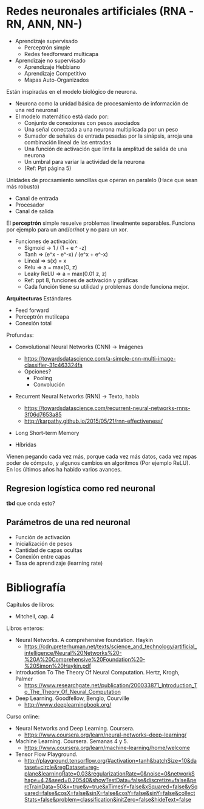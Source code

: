 # Redes neuronales artificiales (RNA -RN, ANN, NN-)

* Aprendizaje supervisado
	* Perceptrón simple
	* Redes feedforward multicapa
* Aprendizaje no supervisado
	* Aprendizaje Hebbiano
	* Aprendizaje Competitivo
	* Mapas Auto-Organizados

Están inspiradas en el modelo biológico de neurona. 
* Neurona como la unidad básica de procesamiento de información de una red neuronal
* El modelo matemático está dado por:
	* Conjunto de conexiones con pesos asociados
	* Una señal conectada a una neurona multiplicada por un peso
	* Sumador de señales de entrada pesadas por la sinápsis, arroja una combinación lineal de las entradas
	* Una función de activación que limita la amplitud de salida de una neurona
	* Un umbral para variar la actividad de la neurona
	* (Ref: Ppt página 5)

Unidades de procsamiento sencillas que operan en paralelo (Hace que sean más robusto)
* Canal de entrada
* Procesador
* Canal de salida

El **perceptrón** simple resuelve problemas linealmente separables. Funciona por ejemplo para un and/or/not y no para un xor.
* Funciones de activación:
	* Sigmoid -> 1 / (1 + e ^ -z)
	* Tanh => (e^x - e^-x) / (e^x + e^-x)
	* Lineal => s(x) = x
	* Relu => a = max(O, z)
	* Leaky ReLU => a = max(0.01 z, z)
	* Ref: ppt 8, funciones de activación y gráficas
	* Cada función tiene su utilidad y problemas donde funciona mejor.

**Arquitecturas** 
Estándares
* Feed forward
* Perceptrón mutilcapa
* Conexión total

Profundas:
* Convolutional Neural Networks (CNN) -> Imágenes
	* https://towardsdatascience.com/a-simple-cnn-multi-image-classifier-31c463324fa
	* Opciones?
		* Pooling 
		* Convolución
* Recurrent Neural Networks (RNN) -> Texto, habla
	* https://towardsdatascience.com/recurrent-neural-networks-rnns-3f06d7653a85
	* http://karpathy.github.io/2015/05/21/rnn-effectiveness/
* Long Short-term Memory

* Híbridas

Vienen pegando cada vez más, porque cada vez más datos, cada vez mpas poder de cómputo, y algunos cambios en algoritmos (Por ejemplo ReLU). En los últimos años ha habido varios avances.

## Regresion logística como red neuronal

**tbd** que onda esto?

## Parámetros de una red neuronal

* Función de activación
* Inicialización de pesos
* Cantidad de capas ocultas
* Conexión entre capas
* Tasa de aprendizaje (learning rate)

# Bibliografía
Capítulos de libros:
* Mitchell, cap. 4

Libros enteros:
* Neural Networks. A comprehensive foundation. Haykin
	* https://cdn.preterhuman.net/texts/science_and_technology/artificial_intelligence/Neural%20Networks%20-%20A%20Comprehensive%20Foundation%20-%20Simon%20Haykin.pdf
* Introduction To The Theory Of Neural Computation. Hertz, Krogh, Palmer
	* https://www.researchgate.net/publication/200033871_Introduction_To_The_Theory_Of_Neural_Computation
* Deep Learning. Goodfellow, Bengio, Courville
	* http://www.deeplearningbook.org/

Curso online:
* Neural Networks and Deep Learning. Coursera.
	* https://www.coursera.org/learn/neural-networks-deep-learning/
* Machine Learning. Coursera. Semanas 4 y 5.
	* https://www.coursera.org/learn/machine-learning/home/welcome
* Tensor Flow Playground. 
	* http://playground.tensorflow.org/#activation=tanh&batchSize=10&dataset=circle&regDataset=reg-plane&learningRate=0.03&regularizationRate=0&noise=0&networkShape=4,2&seed=0.20540&showTestData=false&discretize=false&percTrainData=50&x=true&y=true&xTimesY=false&xSquared=false&ySquared=false&cosX=false&sinX=false&cosY=false&sinY=false&collectStats=false&problem=classification&initZero=false&hideText=false
	
	






































































































